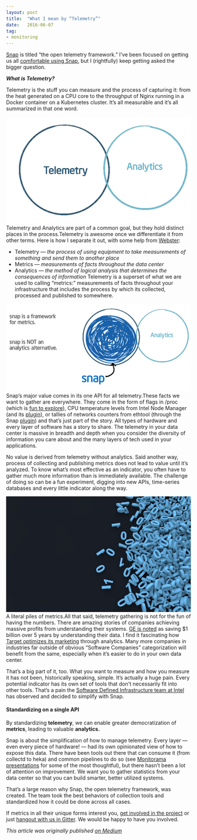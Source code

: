 ```yaml
---
layout:	post
title:	"What I mean by “Telemetry”"
date:	2016-06-07
tag:
- monitoring
---
```


  [Snap](https://github.com/intelsdi-x/snap) is titled “the open telemetry framework.” I’ve been focused on getting us all [comfortable using Snap](https://medium.com/intel-sdi), but I (rightfully) keep getting asked the bigger question.

***What is Telemetry?***

Telemetry is the stuff you can measure and the process of capturing it: from the heat generated on a CPU core to the throughput of Nginx running in a Docker container on a Kubernetes cluster. It’s all measurable and it’s all summarized in that one word.

![](/img/1*vKb9rIDuHnXB2sKyI7jK8g.png)Telemetry and Analytics are part of a common goal, but they hold distinct places in the process.Telemetry is awesome once we differentiate it from other terms. Here is how I separate it out, with some help from [Webster](http://www.merriam-webster.com):

* Telemetry — *the process of using equipment to take measurements of something and send them to another place*
* Metrics — *measurements of facts throughout the data center*
* Analytics — *the method of logical analysis that determines the consequences of information*
Telemetry is a superset of what we are used to calling “metrics:” measurements of facts throughout your infrastructure that includes the process by which its collected, processed and published to somewhere.

![](/img/1*RmE6OvxuvXOj03ljPZrz0w.png)Snap’s major value comes in its one API for all telemetry.These facts we want to gather are everywhere. They come in the form of flags in /proc (which is [fun to explore](http://tldp.org/LDP/Linux-Filesystem-Hierarchy/html/proc.html)), CPU temperature levels from Intel Node Manager (and its [plugin](https://github.com/intelsdi-x/snap-plugin-collector-node-manager#snap-collector-plugin---intel-node-manager)), or tallies of networks counters from ethtool (through the Snap [plugin](https://github.com/intelsdi-x/snap-plugin-collector-ethtool#snap-collector-plugin---ethtool)) and that’s just part of the story. All types of hardware and every layer of software has a story to share. The telemetry in your data center is massive in breadth and depth when you consider the diversity of information you care about and the many layers of tech used in your applications.

No value is derived from telemetry without analytics. Said another way, process of collecting and publishing metrics does not lead to value until it’s analyzed. To know what’s most effective as an indicator, you often have to gather much more information than is immediately available. The challenge of doing so can be a fun experiment, digging into new APIs, time-series databases and every little indicator along the way.

![](/img/1*kqIu3YRFM5Ua6jsYWy9BHQ.jpeg)A literal piles of metrics.All that said, telemetry gathering is not for the fun of having the numbers. There are amazing stories of companies achieving massive profits from understanding their systems. [GE is noted](http://www.nextplatform.com/2015/10/07/the-aws-machine-turns-your-former-datacenter-into-its-money/) as saving $1 billion over 5 years by understanding their data. I find it fascinating how [Target optimizes its marketing](http://www.retailtouchpoints.com/retail-store-ops/402-target-uses-guest-intelligence-to-drive-marketing-strategies.html) through analytics. Many more companies in industries far outside of obvious “Software Companies” categorization will benefit from the same, especially when it’s easier to do in your own data center.

That’s a big part of it, too. What you want to measure and how you measure it has not been, historically speaking, simple. It’s actually a huge pain. Every potential indicator has its own set of tools that don’t necessarily fit into other tools. That’s a pain the [Software Defined Infrastructure team at Intel](https://github.com/intelsdi-x) has observed and decided to simplify with Snap.

#### Standardizing on a single API

By standardizing **telemetry**, we can enable greater democratization of **metrics**, leading to valuable **analytics.**

Snap is about the simplification of how to manage telemetry. Every layer — even every piece of hardware! — had its own opinionated view of how to expose this data. There have been tools out there that can consume it (from collectd to heka) and common pipelines to do so (see [Monitorama presentations](https://vimeo.com/monitorama) for some of the most thoughtful), but there hasn’t been a lot of attention on improvement. We want you to gather statistics from your data center so that you can build smarter, better utilized systems.

That’s a large reason why Snap, the open telemetry framework, was created. The team took the best behaviors of collection tools and standardized how it could be done across all cases.

If metrics in all their unique forms interest you, [get involved in the project](https://github.com/intelsdi-x/snap) or just [hangout with us in Gitter](http://gitter.im/intelsdi-x/snap). We would be happy to have you involved.

*This article was originally published [on Medium](https://medium.com/@mbbroberg)*